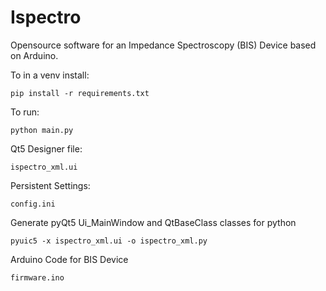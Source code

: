 # Ispectro
Opensource software for an Impedance Spectroscopy (BIS) Device based on Arduino.

To in a venv install:
```
pip install -r requirements.txt 
```

To run:
```
python main.py
```

Qt5 Designer file:
```
ispectro_xml.ui
```

Persistent Settings:
```
config.ini
```

Generate pyQt5 Ui_MainWindow and QtBaseClass classes for python
```
pyuic5 -x ispectro_xml.ui -o ispectro_xml.py
```

Arduino Code for BIS Device
```
firmware.ino
```